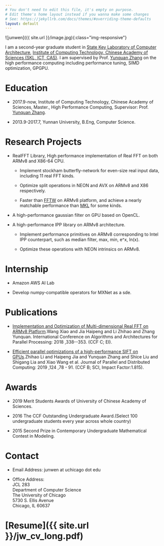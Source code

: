 ```yaml
---
# You don't need to edit this file, it's empty on purpose.
# Edit theme's home layout instead if you wanna make some changes
# See: https://jekyllrb.com/docs/themes/#overriding-theme-defaults
layout: default 
---
```


![junwen]({{ site.url }}/image.jpg){:class="img-responsive"}


I am a second-year graduate student in [State Key Laboratory of Computer Architecture](http://www.carch.ac.cn/), [Institute of Computing Technology, Chinese Academy of Sciences (SKL, ICT, CAS)](http://www.ict.cas.cn/). I am supervised by Prof. [Yunquan Zhang](http://sourcedb.ict.cas.cn/cn/jssrck/201308/t20130822_3917018.html) on the high performance computing including performance tuning, SIMD optimization, GPGPU.

# Education
- 2017.9-now, Institute of Computing Technology, Chinese Academy of Sciences, Master., High Performance Computing, Supervisor: Prof. [Yunquan Zhang](http://sourcedb.ict.cas.cn/cn/jssrck/201308/t20130822_3917018.html).

- 2013.9-2017.7, Yunnan University, B.Eng, Computer Science. 

# Research Projects

- RealFFT Library, High performance implementation of Real FFT on both ARMv8 and X86-64 CPU.

   - Implement stockham butterfly-network for even-size real input data, including 11 real FFT kinds.
   
   - Optimize split operations in NEON and AVX on ARMv8 and X86 respectively.

   - Faster than [FFTW](http://www.fftw.org/) on ARMv8 platform, and achieve a nearly matchable performance than [MKL](https://software.intel.com/en-us/mkl/features/fft) for some kinds.

- A high-performance gaussian filter on GPU based on OpenCL.

- A high-performance IPP library on ARMv8 architecture.

   - Implement performance primitives on ARMv8 corresponding to Intel IPP counterpart, such as median filter, max, min, e^x, ln(x).

   - Optimize these operations with NEON intrinsics on ARMv8.

# Internship

- Amazon AWS AI Lab

- Develop numpy-compatible operators for MXNet as a sde.

# Publications

- [Implementation and Optimization of Multi-dimensional Real FFT on ARMv8 Platform](http://www.escience.cn/system/download/103329).Wang Xiao and Jia Haipeng and Li Zhihao and Zhang Yunquan. International Conference on Algorithms and Architectures for Parallel Processing: 2018 ,338--353. (CCF C; EI).

- [Efficient parallel optimizations of a high-performance SIFT on GPUs](http://www.escience.cn/system/download/102821).Zhihao Li and Haipeng Jia and Yunquan Zhang and Shice Liu and Shigang Lia and Xiao Wang et al. Journal of Parallel and Distributed Computing: 2019 ,124 ,78 - 91. (CCF B; SCI, Impact Factor:1.815).


# Awards

- 2019 Merit Students Awards of University of Chinese Academy of Sciences.

- 2016 The CCF Outstanding Undergraduate Award.(Select 100 undergraduate students every year across whole country)

- 2015 Second Prize in Contemporary Undergraduate Mathematical Contest in Modeling. 

# Contact

- Email Address: junwen at uchicago dot edu

- Office Address: <br/>
   JCL 283 <br/>
   Department of Computer Science <br/>
   The University of Chicago <br/>
   5730 S. Ellis Avenue <br/>
   Chicago, IL 60637 <br/>

# [Resume]({{ site.url }}/jw_cv_long.pdf)

